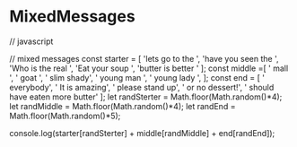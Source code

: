 # MixedMessages
// javascript

// mixed messages
const starter = [
    'lets go to the ',
    'have you seen the ',
    'Who is the real ',
    'Eat your soup ',
    'butter is better '
];
const middle =[
    ' mall ',
    ' goat ',
    ' slim shady',
    ' young man ',
    ' young lady ',
];
const end = [
    ' everybody',
    ' It is amazing',
    ' please stand up',
    ' or no dessert!',
    ' should have eaten more butter'
];
let randSterter = Math.floor(Math.random()*4);
let randMiddle = Math.floor(Math.random()*4);
let randEnd = Math.floor(Math.random()*5);

console.log(starter[randSterter] + middle[randMiddle] + end[randEnd]);
